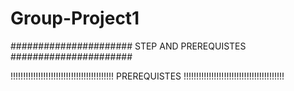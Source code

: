 # Group-Project1


######################
STEP AND PREREQUISTES
######################


!!!!!!!!!!!!!!!!!!!!!!!!!!!!!!!!!!!!!!!!!                                 PREREQUISTES                                          !!!!!!!!!!!!!!!!!!!!!!!!!!!!!!!!!!!!!!!!
